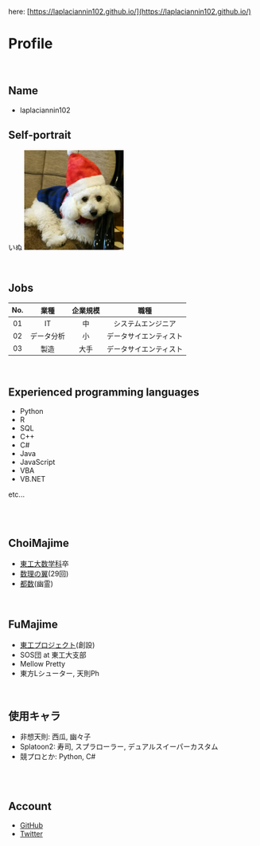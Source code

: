 here: [https://laplaciannin102.github.io/](https://laplaciannin102.github.io/)

# **Profile**

<br>

## **Name**
- laplaciannin102

## **Self-portrait**
いぬ
<img width="200" alt="ｲｯﾇ" src="./img/inu.png">

<br>

## **Jobs**

|No.    |業種       |企業規模   |職種                |
|:-:    |:-:        |:-:    |:-:                 |
|01     |IT         |中     |システムエンジニア    |
|02     |データ分析  |小     |データサイエンティスト|
|03     |製造       |大手   |データサイエンティスト|

<br>

## **Experienced programming languages**
- Python
- R
- SQL
- C++
- C#
- Java
- JavaScript
- VBA
- VB\.NET

etc...

<br>
<br>

## **ChoiMajime**
- [東工大数学科](https://educ.titech.ac.jp/math/)卒
- [数理の翼](https://www.npo-tsubasa.jp/)(29回)
- [都数](https://tosuu.web.fc2.com/)(幽霊)

<br>

## **FuMajime**
- [東工プロジェクト](https://twitter.com/toukouproject)(創設)
- SOS団 at 東工大支部
- Mellow Pretty
- 東方Lシューター, 天則Ph

<br>

## **使用キャラ**
- 非想天則: 西瓜, 幽々子
- Splatoon2: 寿司, スプラローラー, デュアルスイーパーカスタム
- 競プロとか: Python, C#

<br><br>

## **Account**
- [GitHub](https://github.com/laplaciannin102)
- [Twitter]()

<br>
<br>
